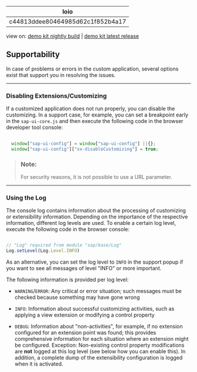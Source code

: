 <!-- loioc44813ddee80464985d62c1f852b4a17 -->

| loio |
| -----|
| c44813ddee80464985d62c1f852b4a17 |

<div id="loio">

view on: [demo kit nightly build](https://sdk.openui5.org/nightly/#/topic/c44813ddee80464985d62c1f852b4a17) | [demo kit latest release](https://sdk.openui5.org/topic/c44813ddee80464985d62c1f852b4a17)</div>

## Supportability

In case of problems or errors in the custom application, several options exist that support you in resolving the issues.

***

### Disabling Extensions/Customizing

If a customized application does not run properly, you can disable the customizing. In a support case, for example, you can set a breakpoint early in the `sap-ui-core.js` and then execute the following code in the browser developer tool console:

```js
 
  window["sap-ui-config"] = window["sap-ui-config"] ||{};
  window["sap-ui-config"]["xx-disableCustomizing"] = true;
```

> ### Note:  
> For security reasons, it is not possible to use a URL parameter.

***

### Using the Log

The console log contains information about the processing of customizing or extensibility information. Depending on the importance of the respective information, different log levels are used. To enable a certain log level, execute the following code in the browser console:

```js

// "Log" required from module "sap/base/Log"
Log.setLevel(Log.Level.INFO)
```

As an alternative, you can set the log level to `INFO` in the support popup if you want to see all messages of level "INFO" or more important.

The following information is provided per log level:

-   `WARNING`/`ERROR`: Any critical or error situation; such messages must be checked because something may have gone wrong

-   `INFO`: Information about successful customizing activities, such as applying a view extension or modifying a control property

-   `DEBUG`: Information about "non-activities", for example, if no extension configured for an extension point was found; this provides comprehensive information for each situation where an extension might be configured. Exception: Non-existing control property modifications are **not** logged at this log level \(see below how you can enable this\). In addition, a complete dump of the extensibility configuration is logged when it is activated.


